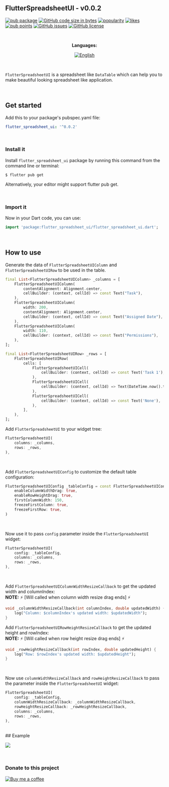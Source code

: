 ## FlutterSpreadsheetUI - v0.0.2

[![pub package](https://img.shields.io/pub/v/flutter_spreadsheet_ui.svg?label=flutter_spreadsheet_ui&color=blue)](https://pub.dev/packages/flutter_spreadsheet_ui)
[![GitHub code size in bytes](https://img.shields.io/github/languages/code-size/gairick-saha/flutter_spreadsheet_ui.svg)](https://github.com/gairick-saha/flutter_spreadsheet_ui)
[![popularity](https://img.shields.io/pub/popularity/flutter_spreadsheet_ui?logo=dart)](https://pub.dev/packages/flutter_spreadsheet_ui/score)
[![likes](https://img.shields.io/pub/likes/flutter_spreadsheet_ui?logo=dart)](https://pub.dev/packages/flutter_spreadsheet_ui/score)
[![pub points](https://img.shields.io/pub/points/flutter_spreadsheet_ui?logo=dart)](https://pub.dev/packages/flutter_spreadsheet_ui/score)
[![GitHub issues](https://img.shields.io/github/issues/gairick-saha/flutter_spreadsheet_ui.svg)](https://github.com/gairick-saha/flutter_spreadsheet_ui/issues)
[![GitHub license](https://img.shields.io/github/license/gairick-saha/flutter_spreadsheet_ui.svg)](https://github.com/gairick-saha/flutter_spreadsheet_ui/blob/master/LICENSE)

<br>
<div align="center">

**Languages:**

[![English](https://img.shields.io/badge/Language-English-blue?style=for-the-badge)](README.md)

</div>
<br>

`FlutterSpreadsheetUI` is a spreadsheet like `DataTable` which can help you to make beautiful looking spreadsheet like application.

<br>

## Get started

Add this to your package's pubspec.yaml file:

```yaml
flutter_spreadsheet_ui: '^0.0.2'
```

<br>

### **Install it**

Install `flutter_spreadsheet_ui` package by running this command from the command line or terminal:

```
$ flutter pub get
```

Alternatively, your editor might support flutter pub get.

<br>

### **Import it**

Now in your Dart code, you can use:

```dart
import 'package:flutter_spreadsheet_ui/flutter_spreadsheet_ui.dart';
```

<br>

## How to use

Generate the data of `FlutterSpreadsheetUIColumn` and `FlutterSpreadsheetUIRow` to be used in the table.

```dart
final List<FlutterSpreadsheetUIColumn> _columns = [
    FlutterSpreadsheetUIColumn(
        contentAlignment: Alignment.center,
        cellBuilder: (context, cellId) => const Text("Task"),
    ),
    FlutterSpreadsheetUIColumn(
        width: 200,
        contentAlignment: Alignment.center,
        cellBuilder: (context, cellId) => const Text("Assigned Date"),
    ),
    FlutterSpreadsheetUIColumn(
        width: 110,
        cellBuilder: (context, cellId) => const Text("Permissions"),
    ),
];

final List<FlutterSpreadsheetUIRow> _rows = [
    FlutterSpreadsheetUIRow(
        cells: [
            FlutterSpreadsheetUICell(
                cellBuilder: (context, cellId) => const Text('Task 1'),
            ),
            FlutterSpreadsheetUICell(
                cellBuilder: (context, cellId) => Text(DateTime.now().toString()),
            ),
            FlutterSpreadsheetUICell(
                cellBuilder: (context, cellId) => const Text('None'),
            ),
        ],
    ),
];

```

Add `FlutterSpreadsheetUI` to your widget tree:

```dart
FlutterSpreadsheetUI(
    columns: _columns,
    rows: _rows,
),
```

<br>

Add `FlutterSpreadsheetUIConfig` to customize the default table configuration:

```dart
FlutterSpreadsheetUIConfig _tableConfig = const FlutterSpreadsheetUIConfig(
    enableColumnWidthDrag: true,
    enableRowHeightDrag: true,
    firstColumnWidth: 150,
    freezeFirstColumn: true,
    freezeFirstRow: true,
)
```

<br>

Now use it to pass `config` parameter inside the `FlutterSpreadsheetUI` widget:

```dart
FlutterSpreadsheetUI(
    config: _tableConfig,
    columns: _columns,
    rows: _rows,
),
```

<br>

Add `FlutterSpreadsheetUIColumnWidthResizeCallback` to get the updated width and columnIndex:
<br>
**NOTE:** :zap: [Will called when column width resize drag ends] :zap:

```dart
void _columnWidthResizeCallback(int columnIndex, double updatedWidth) {
    log("Column: $columnIndex's updated width: $updatedWidth");
}
```

Add `FlutterSpreadsheetUIRowHeightResizeCallback` to get the updated height and rowIndex:
<br>
**NOTE:** :zap: [Will called when row height resize drag ends] :zap:

```dart
void _rowHeightResizeCallback(int rowIndex, double updatedHeight) {
    log("Row: $rowIndex's updated width: $updatedHeight");
}
```

<br>

Now use `columnWidthResizeCallback` and `rowHeightResizeCallback` to pass the parameter inside the `FlutterSpreadsheetUI` widget:

```dart
FlutterSpreadsheetUI(
    config: _tableConfig,
    columnWidthResizeCallback: _columnWidthResizeCallback,
    rowHeightResizeCallback: _rowHeightResizeCallback,
    columns: _columns,
    rows: _rows,
),
```

<br>
## Example

![](./demo/example.gif)

<br>

### Donate to this project

[![Buy me a coffee](https://www.buymeacoffee.com/assets/img/custom_images/white_img.png)](https://www.buymeacoffee.com/gairicksaha)

<br>
